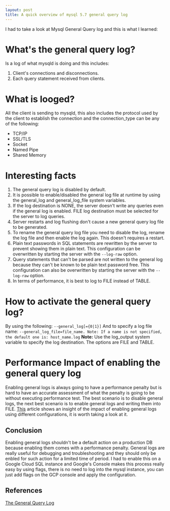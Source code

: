 ```yaml
---
layout: post
title: A quick overview of mysql 5.7 general query log
---
```


I had to take a look at Mysql General Query log and this is what I learned:

# What's the general query log? #
Is a log of what mysqld is doing and this includes:
  1. Client's connections and disconnections.
  2. Each query statement received from clients.

# What is looged? #
All the client is sending to mysqld, this also includes the protocol used by the client to establish the connection and the connection_type can be any of the following: 
  * TCP/IP
  * SSL/TLS
  * Socket
  * Named Pipe
  * Shared Memory

# Interesting facts #
1. The general query log is disabled by default.
2. It is possible to enable/disabled the general log file at runtime by using the general_log and general_log_file system variables.
3. If the log destination is NONE, the server doesn't write any queries even if the general log is enabled. FILE log destination must be selected for the server to log queries.
4. Server restarts and log flushing don't cause a new general query log file to be generated.
5. To rename the general query log file you need to disable the log, rename the log file and then enable the log again. This doesn't requires a restart.
6. Plain text passwords in SQL statements are rewritten by the server to prevent showing them in plain text. This configuration can be overwritten by starting the server with the ```--log-raw``` option.
7. Query statements that can't be parsed are not written to the general log because they can't be known to be plain text password free. This configuration can also be overwritten by starting the server with the ```--log-raw``` option.
8. In terms of performance, it is best to log to FILE instead of TABLE.


# How to activate the general query log? #
By using the following:
```--general_log[={0|1}]``` 
And to specify a log file name:
```--general_log_file=file_name. Note: If a name is not specified, the default one is: host_name.log```
**Note:** Use the log_output system variable to specify the log destination. The options are FILE and TABLE.

# Performance Impact of enabling the general query log #
Enabling general logs is always going to have a performance penalty but is hard to have an accurate assessment of what the penalty is going to be without executing performance test. The best scenario is to disable general logs, the next best scenario is to enable general logs and writing them into FILE. [This](https://fromdual.com/general_query_log_vs_mysql_performance#:~:text=Using%20the%20general%20log%20enabled,the%20response%20time%20by%2059%25.) article shows an insight of the impact of enabling general logs using different configurations, it is worth taking a look at it.

## Conclusion ##
Enabling general logs shouldn't be a default action on a production DB because enabling them comes with a performance penalty. General logs are really useful for debugging and troubleshooting and they should only be enbled for such action for a limited time of period. 
I had to enable this on a Google Cloud SQL instance and Google's Console makes this process really easy by using flags, there is no need to log into the mysql instance, you can just add flags on the GCP console and apply the configuration.

## References ##
[The General Query Log](https://dev.mysql.com/doc/refman/5.7/en/query-log.html)